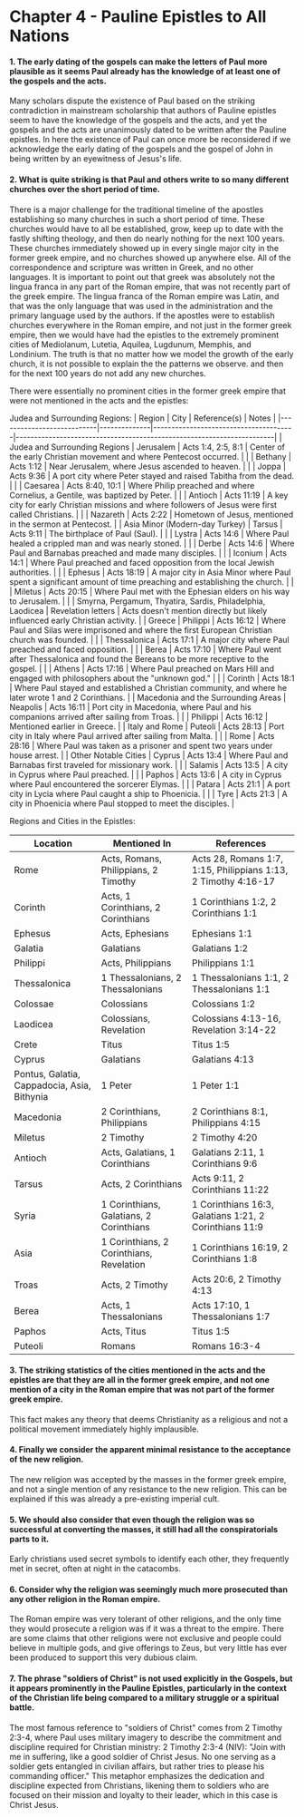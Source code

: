 # Chapter 4 - Pauline Epistles to All Nations


#### 1. The early dating of the gospels can make the letters of Paul more plausible as it seems Paul already has the knowledge of at least one of the gospels and the acts.

Many scholars dispute the existence of Paul based on the striking contradiction in mainstream scholarship that authors of Pauline epistles seem to have the knowledge of the gospels and the acts, and yet the gospels and the acts are unanimously dated to be written after the Pauline epistles.
In here the existence of Paul can once more be reconsidered if we acknowledge the early dating of the gospels and the gospel of John in being written by an eyewitness of Jesus's life.

#### 2. What is quite striking is that Paul and others write to so many different churches over the short period of time.
There is a major challenge for the traditional timeline of the apostles establishing so many churches in such a short period of time.
These churches would have to all be established, grow, keep up to date with the fastly shifting theology, and then do nearly nothing for the next 100 years.
These churches immediately showed up in every single major city in the former greek empire, and no churches showed up anywhere else.
All of the correspondence and scripture was written in Greek, and no other languages.
It is important to point out that greek was absolutely not the lingua franca in any part of the Roman empire, that was not recently part of the greek empire.
The lingua franca of the Roman empire was Latin, and that was the only language that was used in the administration and the primary language used by the authors.
If the apostles were to establish churches everywhere in the Roman empire, and not just in the former greek empire, then
we would have had the epistles to the extremely prominent cities of Mediolanum, Lutetia, Aquilea, Lugdunum, Memphis, and Londinium.
The truth is that no matter how we model the growth of the early church, it is not possible to explain the the patterns we observe.
 and then for the next 100 years do not add any new churches.

There were essentially no prominent cities in the former greek empire that were not mentioned in the acts and the epistles:

Judea and Surrounding Regions:
| Region                    | City         | Reference(s)                          | Notes                                                                 |
|---------------------------|--------------|---------------------------------------|-----------------------------------------------------------------------|
| Judea and Surrounding Regions | Jerusalem    | Acts 1:4, 2:5, 8:1                    | Center of the early Christian movement and where Pentecost occurred.  |
|                           | Bethany      | Acts 1:12                             | Near Jerusalem, where Jesus ascended to heaven.                       |
|                           | Joppa        | Acts 9:36                             | A port city where Peter stayed and raised Tabitha from the dead.      |
|                           | Caesarea     | Acts 8:40, 10:1                       | Where Philip preached and where Cornelius, a Gentile, was baptized by Peter. |
|                           | Antioch      | Acts 11:19                            | A key city for early Christian missions and where followers of Jesus were first called Christians. |
|                           | Nazareth     | Acts 2:22                             | Hometown of Jesus, mentioned in the sermon at Pentecost.              |
| Asia Minor (Modern-day Turkey) | Tarsus       | Acts 9:11                             | The birthplace of Paul (Saul).                                        |
|                           | Lystra       | Acts 14:6                             | Where Paul healed a crippled man and was nearly stoned.               |
|                           | Derbe        | Acts 14:6                             | Where Paul and Barnabas preached and made many disciples.             |
|                           | Iconium      | Acts 14:1                             | Where Paul preached and faced opposition from the local Jewish authorities. |
|                           | Ephesus      | Acts 18:19                            | A major city in Asia Minor where Paul spent a significant amount of time preaching and establishing the church. |
|                           | Miletus      | Acts 20:15                            | Where Paul met with the Ephesian elders on his way to Jerusalem.      |
|                           | Smyrna, Pergamum, Thyatira, Sardis, Philadelphia, Laodicea | Revelation letters | Acts doesn't mention directly but likely influenced early Christian activity. |
| Greece                    | Philippi     | Acts 16:12                            | Where Paul and Silas were imprisoned and where the first European Christian church was founded. |
|                           | Thessalonica | Acts 17:1                             | A major city where Paul preached and faced opposition.                |
|                           | Berea        | Acts 17:10                            | Where Paul went after Thessalonica and found the Bereans to be more receptive to the gospel. |
|                           | Athens       | Acts 17:16                            | Where Paul preached on Mars Hill and engaged with philosophers about the "unknown god." |
|                           | Corinth      | Acts 18:1                             | Where Paul stayed and established a Christian community, and where he later wrote 1 and 2 Corinthians. |
| Macedonia and the Surrounding Areas | Neapolis     | Acts 16:11                            | Port city in Macedonia, where Paul and his companions arrived after sailing from Troas. |
|                           | Philippi     | Acts 16:12                            | Mentioned earlier in Greece.                                          |
| Italy and Rome            | Puteoli      | Acts 28:13                            | Port city in Italy where Paul arrived after sailing from Malta.       |
|                           | Rome         | Acts 28:16                            | Where Paul was taken as a prisoner and spent two years under house arrest. |
| Other Notable Cities      | Cyprus       | Acts 13:4                             | Where Paul and Barnabas first traveled for missionary work.           |
|                           | Salamis      | Acts 13:5                             | A city in Cyprus where Paul preached.                                 |
|                           | Paphos       | Acts 13:6                             | A city in Cyprus where Paul encountered the sorcerer Elymas.          |
|                           | Patara       | Acts 21:1                             | A port city in Lycia where Paul caught a ship to Phoenicia.           |
|                           | Tyre         | Acts 21:3                             | A city in Phoenicia where Paul stopped to meet the disciples.         |

Regions and Cities in the Epistles:

| Location      | Mentioned In | References                                                                 |
|---------------|--------------|----------------------------------------------------------------------------|
| Rome          | Acts, Romans, Philippians, 2 Timothy | Acts 28, Romans 1:7, 1:15, Philippians 1:13, 2 Timothy 4:16-17 |
| Corinth       | Acts, 1 Corinthians, 2 Corinthians | 1 Corinthians 1:2, 2 Corinthians 1:1                               |
| Ephesus       | Acts, Ephesians | Ephesians 1:1                                                           |
| Galatia       | Galatians    | Galatians 1:2                                                             |
| Philippi      | Acts, Philippians | Philippians 1:1                                                      |
| Thessalonica  | 1 Thessalonians, 2 Thessalonians | 1 Thessalonians 1:1, 2 Thessalonians 1:1                          |
| Colossae      | Colossians   | Colossians 1:2                                                           |
| Laodicea      | Colossians, Revelation | Colossians 4:13-16, Revelation 3:14-22                           |
| Crete         | Titus        | Titus 1:5                                                                |
| Cyprus        | Galatians    | Galatians 4:13                                                           |
| Pontus, Galatia, Cappadocia, Asia, Bithynia | 1 Peter | 1 Peter 1:1                                      |
| Macedonia     | 2 Corinthians, Philippians | 2 Corinthians 8:1, Philippians 4:15                           |
| Miletus       | 2 Timothy    | 2 Timothy 4:20                                                           |
| Antioch       | Acts, Galatians, 1 Corinthians | Galatians 2:11, 1 Corinthians 9:6                             |
| Tarsus        | Acts, 2 Corinthians | Acts 9:11, 2 Corinthians 11:22                                     |
| Syria         | 1 Corinthians, Galatians, 2 Corinthians | 1 Corinthians 16:3, Galatians 1:21, 2 Corinthians 11:9 |
| Asia          | 1 Corinthians, 2 Corinthians, Revelation | 1 Corinthians 16:19, 2 Corinthians 1:8           |
| Troas         | Acts, 2 Timothy | Acts 20:6, 2 Timothy 4:13                                             |
| Berea         | Acts, 1 Thessalonians | Acts 17:10, 1 Thessalonians 1:7                                   |
| Paphos        | Acts, Titus  | Titus 1:5                                                                |
| Puteoli       | Romans       | Romans 16:3-4                                                            |

#### 3. The striking statistics of the cities mentioned in the acts and the epistles are that they are all in the former greek empire, and not one mention of a city in the Roman empire that was not part of the former greek empire.
This fact makes any theory that deems Christianity as a religious and not a political movement immediately highly implausible.

#### 4. Finally we consider the apparent minimal resistance to the acceptance of the new religion.
The new religion was accepted by the masses in the former greek empire, and not a single mention of any resistance to the new religion.
This can be explained if this was already a pre-existing imperial cult.

#### 5. We should also consider that even though the religion was so successful at converting the masses, it still had all the conspiratorials parts to it.
Early christians used secret symbols to identify each other, they frequently met in secret, often at night in the catacombs.

#### 6. Consider why the religion was seemingly much more prosecuted than any other religion in the Roman empire.
The Roman empire was very tolerant of other religions, and the only time they would prosecute a religion was if it was a threat to the empire.
There are some claims that other religions were not exclusive and people could believe in multiple gods, and give offerings to Zeus, but very little has ever been produced to support this very dubious claim.


#### 7. The phrase "soldiers of Christ" is not used explicitly in the Gospels, but it appears prominently in the Pauline Epistles, particularly in the context of the Christian life being compared to a military struggle or a spiritual battle.
The most famous reference to "soldiers of Christ" comes from 2 Timothy 2:3-4, where Paul uses military imagery to describe the commitment and discipline required for Christian ministry:
2 Timothy 2:3-4 (NIV):
"Join with me in suffering, like a good soldier of Christ Jesus. No one serving as a soldier gets entangled in civilian affairs, but rather tries to please his commanding officer."
This metaphor emphasizes the dedication and discipline expected from Christians, likening them to soldiers who are focused on their mission and loyalty to their leader, which in this case is Christ Jesus.
